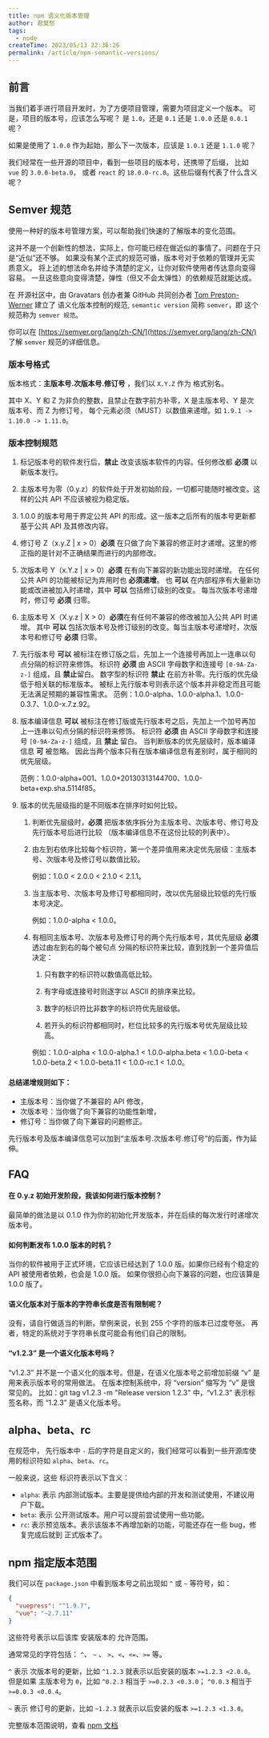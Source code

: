 ```yaml
---
title: npm 语义化版本管理
author: 君莫愁
tags: 
  - node
createTime: 2023/05/13 22:36:26
permalink: /article/npm-semantic-versions/
---
```


## 前言

当我们着手进行项目开发时，为了方便项目管理，需要为项目定义一个版本。
可是，项目的版本号，应该怎么写呢？ 是 `1.0`，还是 `0.1` 还是 `1.0.0` 还是 `0.0.1` 呢？

如果是使用了 `1.0.0` 作为起始，那么下一次版本，应该是 `1.0.1` 还是 `1.1.0` 呢？

我们经常在一些开源的项目中，看到一些项目的版本号，还携带了后缀， 比如 `vue` 的 `3.0.0-beta.0`，
或者 `react` 的 `18.0.0-rc.0`。这些后缀有代表了什么含义呢？

## Semver 规范

使用一种好的版本号管理方案，可以帮助我们快速的了解版本的变化范围。

这并不是一个创新性的想法，实际上，你可能已经在做近似的事情了。问题在于只是“近似”还不够。
如果没有某个正式的规范可循，版本号对于依赖的管理并无实质意义。
将上述的想法命名并给予清楚的定义，让你对软件使用者传达意向变得容易。
一旦这些意向变得清楚，弹性（但又不会太弹性）的依赖规范就能达成。

在 开源社区中，由 Gravatars 创办者兼 GitHub 共同创办者 [Tom Preston-Werner](http://tom.preston-werner.com/) 建立了 语义化版本控制的规范, `semantic version` 简称 `semver`，即 这个规范称为 `semver 规范`。

你可以在 [https://semver.org/lang/zh-CN/](https://semver.org/lang/zh-CN/) 了解 `semver` 规范的详细信息。

### 版本号格式

版本格式：**主版本号.次版本号.修订号** ，我们以 `X.Y.Z` 作为 格式别名。

其中 X、Y 和 Z 为非负的整数，且禁止在数字前方补零，X 是主版本号、Y 是次版本号、而 Z 为修订号，
每个元素必须（MUST）以数值来递增。如 `1.9.1 -> 1.10.0 -> 1.11.0`。

### 版本控制规范

1. 标记版本号的软件发行后，**禁止** 改变该版本软件的内容。任何修改都 **必须** 以新版本发行。

2. 主版本号为零（0.y.z）的软件处于开发初始阶段，一切都可能随时被改变。这样的公共 API 不应该被视为稳定版。

3. 1.0.0 的版本号用于界定公共 API 的形成。这一版本之后所有的版本号更新都基于公共 API 及其修改内容。

4. 修订号 Z（x.y.Z | x > 0）**必须** 在只做了向下兼容的修正时才递增。这里的修正指的是针对不正确结果而进行的内部修改。

5. 次版本号 Y（x.Y.z | x > 0）**必须** 在有向下兼容的新功能出现时递增。
   在任何公共 API 的功能被标记为弃用时也 **必须递增**。
   也 **可以** 在内部程序有大量新功能或改进被加入时递增，其中 **可以** 包括修订级别的改变。
   每当次版本号递增时，修订号 **必须** 归零。

6. 主版本号 X（X.y.z | X > 0）**必须**在有任何不兼容的修改被加入公共 API 时递增。
   其中 **可以** 包括次版本号及修订级别的改变。每当主版本号递增时，次版本号和修订号 **必须** 归零。

7. 先行版本号 **可以** 被标注在修订版之后，先加上一个连接号再加上一连串以句点分隔的标识符来修饰。
   标识符 **必须** 由 ASCII 字母数字和连接号 `[0-9A-Za-z-]` 组成，且 **禁止**留白。
   数字型的标识符 **禁止** 在前方补零。先行版的优先级低于相关联的标准版本。
   被标上先行版本号则表示这个版本并非稳定而且可能无法满足预期的兼容性需求。
   范例：1.0.0-alpha、1.0.0-alpha.1、1.0.0-0.3.7、1.0.0-x.7.z.92。

8. 版本编译信息 **可以** 被标注在修订版或先行版本号之后，先加上一个加号再加上一连串以句点分隔的标识符来修饰。
   标识符 **必须** 由 ASCII 字母数字和连接号 `[0-9A-Za-z-]` 组成，且 **禁止** 留白。
   当判断版本的优先层级时，版本编译信息 **可** 被忽略。
   因此当两个版本只有在版本编译信息有差别时，属于相同的优先层级。

   范例：1.0.0-alpha+001、1.0.0+20130313144700、1.0.0-beta+exp.sha.5114f85。

9. 版本的优先层级指的是不同版本在排序时如何比较。

   1. 判断优先层级时，**必须** 把版本依序拆分为主版本号、次版本号、修订号及先行版本号后进行比较
    （版本编译信息不在这份比较的列表中）。

   2. 由左到右依序比较每个标识符，第一个差异值用来决定优先层级：主版本号、次版本号及修订号以数值比较。

       例如：1.0.0 < 2.0.0 < 2.1.0 < 2.1.1。

   3. 当主版本号、次版本号及修订号都相同时，改以优先层级比较低的先行版本号决定。

       例如：1.0.0-alpha < 1.0.0。

   4. 有相同主版本号、次版本号及修订号的两个先行版本号，其优先层级 **必须** 透过由左到右的每个被句点
      分隔的标识符来比较，直到找到一个差异值后决定：

      1. 只有数字的标识符以数值高低比较。

      2. 有字母或连接号时则逐字以 ASCII 的排序来比较。

      3. 数字的标识符比非数字的标识符优先层级低。

      4. 若开头的标识符都相同时，栏位比较多的先行版本号优先层级比较高。

      例如：1.0.0-alpha < 1.0.0-alpha.1 < 1.0.0-alpha.beta < 1.0.0-beta < 1.0.0-beta.2 < 1.0.0-beta.11 < 1.0.0-rc.1 < 1.0.0。

#### 总结递增规则如下：

- 主版本号：当你做了不兼容的 API 修改，
- 次版本号：当你做了向下兼容的功能性新增，
- 修订号：当你做了向下兼容的问题修正。

先行版本号及版本编译信息可以加到“主版本号.次版本号.修订号”的后面，作为延伸。

## FAQ

#### 在 0.y.z 初始开发阶段，我该如何进行版本控制？

最简单的做法是以 0.1.0 作为你的初始化开发版本，并在后续的每次发行时递增次版本号。

#### 如何判断发布 1.0.0 版本的时机？

当你的软件被用于正式环境，它应该已经达到了 1.0.0 版。如果你已经有个稳定的 API 被使用者依赖，也会是 1.0.0 版。
如果你很担心向下兼容的问题，也应该算是 1.0.0 版了。

#### 语义化版本对于版本的字符串长度是否有限制呢？

没有，请自行做适当的判断。举例来说，长到 255 个字符的版本已过度夸张。
再者，特定的系统对于字符串长度可能会有他们自己的限制。

#### “v1.2.3” 是一个语义化版本号吗？

“v1.2.3” 并不是一个语义化的版本号。但是，在语义化版本号之前增加前缀 “v” 是用来表示版本号的常用做法。
在版本控制系统中，将 “version” 缩写为 “v” 是很常见的。
比如：git tag v1.2.3 -m "Release version 1.2.3" 中，“v1.2.3” 表示标签名称，而 “1.2.3” 是语义化版本号。

## alpha、beta、rc

在规范中， 先行版本中 `-` 后的字符是自定义的，我们经常可以看到一些开源库使用的标识符如 `alpha`、`beta`、`rc`。

一般来说，这些 标识符表示以下含义：

- `alpha`: 表示 内部测试版本。主要是提供给内部的开发和测试使用，不建议用户下载。
- `beta`: 表示 公开测试版本。用户可以提前尝试使用一些功能。
- `rc`: 表示预览版本。表示该版本不再增加新的功能，可能还存在一些 bug，修复完成后就到 正式版本了。

## npm 指定版本范围

我们可以在 `package.json` 中看到版本号之前出现如 `^` 或 `~` 等符号，如：

```json
{
  "vuepress": "^1.9.7",
  "vue": "~2.7.11"
}
```

这些符号表示以后该库 安装版本的 允许范围。

通常常见的字符包括： `^`、 `~` 、 `>`、`<`、`<=`、`>=` 等。

`^` 表示 次版本号的更新，比如 `^1.2.3` 就表示以后安装的版本 `>=1.2.3 <2.0.0`。
但是如果 主版本号为 `0`，比如 `^0.2.3` 相当于 `>=0.2.3 <0.3.0`； `^0.0.3` 相当于 `>=0.0.3 <0.0.4`。

`~` 表示 修订号的更新，比如 `~1.2.3` 就表示以后安装的版本 `>=1.2.3 <1.3.0`。

完整版本范围说明，查看 [npm 文档](https://docs.npmjs.com/cli/v8/configuring-npm/package-json#dependencies)
